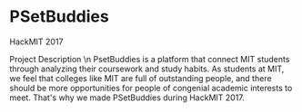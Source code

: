 # PSetBuddies
HackMIT 2017 

Project Description \n
PsetBuddies is a platform that connect MIT students through analyzing their coursework and study habits. 
As students at MIT, we feel that colleges like MIT are full of outstanding people, and there should be more opportunities 
for people of congenial academic interests to meet. 
That's why we made PSetBuddies during HackMIT 2017. 

